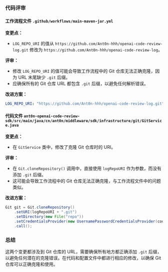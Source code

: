 ### 代码评审

#### 工作流程文件 `.github/workflows/main-maven-jar.yml`

**变更点：**
- `LOG_REPO_URI` 的值从 `https://github.com/Ant0n-hhh/openai-code-review-log.git` 修改为 `https://github.com/Ant0n-hhh/openai-code-review-log`。

**评审：**
- 修改 `LOG_REPO_URI` 的值可能会导致工作流程中的 Git 仓库无法正确克隆，因为 URL 末尾缺少 `.git` 后缀。
- 应确保所有的 Git 仓库 URL 都包含 `.git` 后缀，以避免任何解析错误。

**改进方案：**
```yaml
LOG_REPO_URI: "https://github.com/Ant0n-hhh/openai-code-review-log.git"
```

#### 代码文件 `ant0n-openai-code-review-sdk/src/main/java/cn/ant0n/middleware/sdk/infrastructure/git/GitService.java`

**变更点：**
- 在 `GitService` 类中，修改了克隆 Git 仓库时的 URI。

**评审：**
- 在 `Git.cloneRepository()` 调用中，直接使用 `logRepoURI` 作为参数，而没有添加 `.git` 后缀。
- 这可能会导致工作流程中的 Git 仓库无法正确克隆，与工作流程文件中的问题类似。

**改进方案：**
```java
Git git = Git.cloneRepository()
    .setURI(logRepoURI + ".git")
    .setDirectory(new File("repo"))
    .setCredentialsProvider(new UsernamePasswordCredentialsProvider(codeToken, ""))
    .call();
```

### 总结

这两个变更都涉及到 Git 仓库的 URL，需要确保所有地方都正确添加 `.git` 后缀，以避免任何潜在的克隆错误。在代码和配置文件中都进行相应的修改，以确保 Git 仓库可以正确克隆和使用。